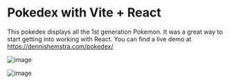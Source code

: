 # Pokedex with Vite + React

This pokedex displays all the 1st generation Pokemon. It was a great way to start getting into working with React. You can find a live demo at https://dennishemstra.com/pokedex/

![image](https://github.com/Sikkepit/Pokedex/assets/148398668/8ab21eb9-450f-4502-b053-3648b542fbb7)

![image](https://github.com/Sikkepit/Pokedex/assets/148398668/1777dd26-4268-45ef-95ba-c1d1059741ac)


